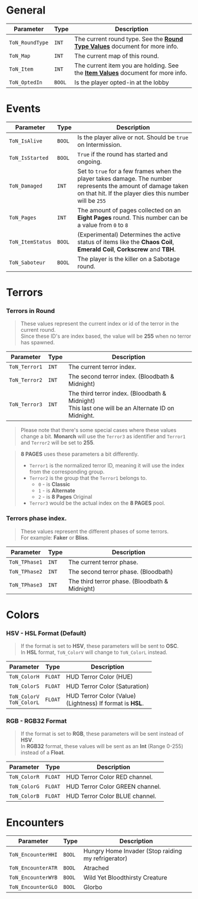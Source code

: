 # General
Parameter        | Type    | Description
-----------------|---------|--------------------------
`ToN_RoundType`  | `INT`   | The current round type. See the [**Round Type Values**](OSC_RoundType.md) document for more info.
`ToN_Map`        | `INT`   | The current map of this round.
`ToN_Item`       | `INT`   | The current item you are holding. See the [**Item Values**](OSC_Items.md) document for more info.
`ToN_OptedIn`    | `BOOL`  | Is the player opted-in at the lobby

# Events
Parameter        | Type    | Description
-----------------|---------|--------------------------
`ToN_IsAlive`    | `BOOL`  | Is the player alive or not. Should be `true` on Intermission.
`ToN_IsStarted`  | `BOOL`  | `True` if the round has started and ongoing.
`ToN_Damaged`    | `INT`   | Set to `true` for a few frames when the player takes damage. The number represents the amount of damage taken on that hit. If the player dies this number will be `255`
`ToN_Pages`      | `INT`   | The amount of pages collected on an **Eight Pages** round. This number can be a value from `0` to `8`
`ToN_ItemStatus` | `BOOL`  | (Experimental) Determines the active status of items like the **Chaos Coil**, **Emerald Coil**, **Corkscrew** and **TBH**.
`ToN_Saboteur`   | `BOOL`  | The player is the killer on a Sabotage round.

# Terrors
### Terrors in Round
> These values represent the current index or id of the terror in the current round.<br>
> Since these ID's are index based, the value will be **255** when no terror has spawned.<br>

Parameter        | Type    | Description
-----------------|---------|--------------------------
`ToN_Terror1`    | `INT`   | The current terror index.
`ToN_Terror2`    | `INT`   | The second terror index. (Bloodbath & Midnight)
`ToN_Terror3`    | `INT`   | The third terror index. (Bloodbath & Midnight)<br>This last one will be an Alternate ID on Midnight.

> Please note that there's some special cases where these values change a bit.
> **Monarch** will use the `Terror3` as identifier and `Terror1` and `Terror2` will be set to **255**.

> **8 PAGES** uses these parameters a bit differently.<br>
> - `Terror1` is the normalized terror ID, meaning it will use the index from the corresponding group.
> - `Terror2` is the group that the `Terror1` belongs to.
>	* `0` - is **Classic**
>	* `1` - is **Alternate**
>	* `2` - is **8 Pages** Original
> - `Terror3` would be the actual index on the **8 PAGES** pool.

### Terrors phase index.
> These values represent the different phases of some terrors.<br>
> For example: **Faker** or **Bliss**.

Parameter        | Type    | Description
-----------------|---------|--------------------------
`ToN_TPhase1`    | `INT`   | The current terror phase.
`ToN_TPhase2`    | `INT`   | The second terror phase. (Bloodbath)
`ToN_TPhase3`    | `INT`   | The third terror phase. (Bloodbath & Midnight)

# Colors
### HSV - HSL Format (Default)
> If the format is set to **HSV**, these parameters will be sent to **OSC**.<br>
> In **HSL** format, `ToN_ColorV` will change to `ToN_ColorL` instead.

Parameter        | Type    | Description
-----------------|---------|--------------------------
`ToN_ColorH`     | `FLOAT` | HUD Terror Color (HUE)
`ToN_ColorS`     | `FLOAT` | HUD Terror Color (Saturation)
`ToN_ColorV`<br>`ToN_ColorL`     | `FLOAT` | HUD Terror Color (Value)<br>(Lightness) If format is **HSL**.

### RGB - RGB32 Format
> If the format is set to **RGB**, these parameters will be sent instead of **HSV**.<br>
> In **RGB32** format, these values will be sent as an **Int** (Range 0-255) instead of a **Float**.

Parameter        | Type    | Description
-----------------|---------|--------------------------
`ToN_ColorR`     | `FLOAT` | HUD Terror Color RED channel.
`ToN_ColorG`     | `FLOAT` | HUD Terror Color GREEN channel.
`ToN_ColorB`     | `FLOAT` | HUD Terror Color BLUE channel.

# Encounters
Parameter          | Type    | Description
-------------------|---------|--------------------------
`ToN_EncounterHHI` | `BOOL`  | Hungry Home Invader (Stop raiding my refrigerator)
`ToN_EncounterATR` | `BOOL`  | Atrached
`ToN_EncounterWYB` | `BOOL`  | Wild Yet Bloodthirsty Creature
`ToN_EncounterGLO` | `BOOL`  | Glorbo